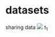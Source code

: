 # datasets
sharing data
<img src="https://render.githubusercontent.com/render/math?math=t_1">
t<sub>1</sub>
